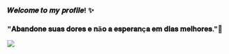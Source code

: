 ### 𝑾𝒆𝒍𝒄𝒐𝒎𝒆 𝒕𝒐 𝒎𝒚 𝒑𝒓𝒐𝒇𝒊𝒍𝒆! ✨
### "𝐀𝐛𝐚𝐧𝐝𝐨𝐧𝐞 𝐬𝐮𝐚𝐬 𝐝𝐨𝐫𝐞𝐬 𝐞 𝐧ã𝐨 𝐚 𝐞𝐬𝐩𝐞𝐫𝐚𝐧ç𝐚 𝐞𝐦 𝐝𝐢𝐚𝐬 𝐦𝐞𝐥𝐡𝐨𝐫𝐞𝐬."🍃
![](https://media.tenor.com/fzFXgBniBJ0AAAAd/freddy-freddy-fazbear.gif)


<!--
**NathanBatistaBueno/NathanBatistaBueno** is a ✨ _special_ ✨ repository because its `README.md` (this file) appears on your GitHub profile.

Here are some ideas to get you started:

- 🔭 I’m currently working on ...
- 🌱 I’m currently learning ...
- 👯 I’m looking to collaborate on ...
- 🤔 I’m looking for help with ...
- 💬 Ask me about ...
- 📫 How to reach me: ...
- 😄 Pronouns: ...
- ⚡ Fun fact: ...
-->
